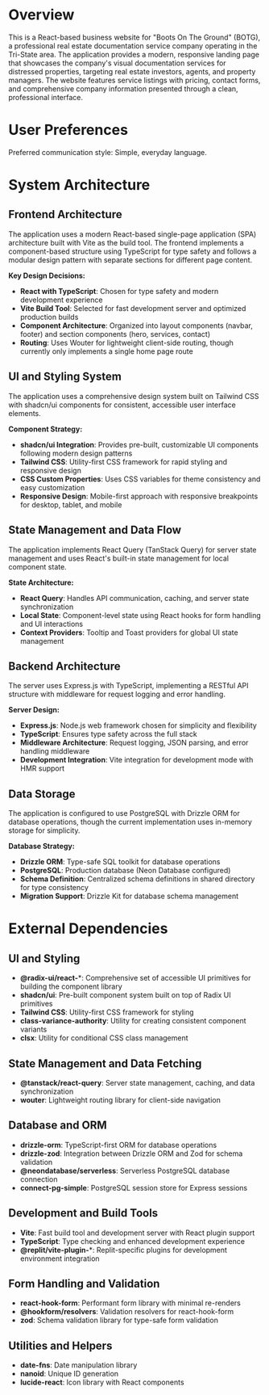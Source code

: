 # Overview

This is a React-based business website for "Boots On The Ground" (BOTG), a professional real estate documentation service company operating in the Tri-State area. The application provides a modern, responsive landing page that showcases the company's visual documentation services for distressed properties, targeting real estate investors, agents, and property managers. The website features service listings with pricing, contact forms, and comprehensive company information presented through a clean, professional interface.

# User Preferences

Preferred communication style: Simple, everyday language.

# System Architecture

## Frontend Architecture
The application uses a modern React-based single-page application (SPA) architecture built with Vite as the build tool. The frontend implements a component-based structure using TypeScript for type safety and follows a modular design pattern with separate sections for different page content.

**Key Design Decisions:**
- **React with TypeScript**: Chosen for type safety and modern development experience
- **Vite Build Tool**: Selected for fast development server and optimized production builds
- **Component Architecture**: Organized into layout components (navbar, footer) and section components (hero, services, contact)
- **Routing**: Uses Wouter for lightweight client-side routing, though currently only implements a single home page route

## UI and Styling System
The application uses a comprehensive design system built on Tailwind CSS with shadcn/ui components for consistent, accessible user interface elements.

**Component Strategy:**
- **shadcn/ui Integration**: Provides pre-built, customizable UI components following modern design patterns
- **Tailwind CSS**: Utility-first CSS framework for rapid styling and responsive design
- **CSS Custom Properties**: Uses CSS variables for theme consistency and easy customization
- **Responsive Design**: Mobile-first approach with responsive breakpoints for desktop, tablet, and mobile

## State Management and Data Flow
The application implements React Query (TanStack Query) for server state management and uses React's built-in state management for local component state.

**State Architecture:**
- **React Query**: Handles API communication, caching, and server state synchronization
- **Local State**: Component-level state using React hooks for form handling and UI interactions
- **Context Providers**: Tooltip and Toast providers for global UI state management

## Backend Architecture
The server uses Express.js with TypeScript, implementing a RESTful API structure with middleware for request logging and error handling.

**Server Design:**
- **Express.js**: Node.js web framework chosen for simplicity and flexibility
- **TypeScript**: Ensures type safety across the full stack
- **Middleware Architecture**: Request logging, JSON parsing, and error handling middleware
- **Development Integration**: Vite integration for development mode with HMR support

## Data Storage
The application is configured to use PostgreSQL with Drizzle ORM for database operations, though the current implementation uses in-memory storage for simplicity.

**Database Strategy:**
- **Drizzle ORM**: Type-safe SQL toolkit for database operations
- **PostgreSQL**: Production database (Neon Database configured)
- **Schema Definition**: Centralized schema definitions in shared directory for type consistency
- **Migration Support**: Drizzle Kit for database schema management

# External Dependencies

## UI and Styling
- **@radix-ui/react-***: Comprehensive set of accessible UI primitives for building the component library
- **shadcn/ui**: Pre-built component system built on top of Radix UI primitives
- **Tailwind CSS**: Utility-first CSS framework for styling
- **class-variance-authority**: Utility for creating consistent component variants
- **clsx**: Utility for conditional CSS class management

## State Management and Data Fetching
- **@tanstack/react-query**: Server state management, caching, and data synchronization
- **wouter**: Lightweight routing library for client-side navigation

## Database and ORM
- **drizzle-orm**: TypeScript-first ORM for database operations
- **drizzle-zod**: Integration between Drizzle ORM and Zod for schema validation
- **@neondatabase/serverless**: Serverless PostgreSQL database connection
- **connect-pg-simple**: PostgreSQL session store for Express sessions

## Development and Build Tools
- **Vite**: Fast build tool and development server with React plugin support
- **TypeScript**: Type checking and enhanced development experience
- **@replit/vite-plugin-***: Replit-specific plugins for development environment integration

## Form Handling and Validation
- **react-hook-form**: Performant form library with minimal re-renders
- **@hookform/resolvers**: Validation resolvers for react-hook-form
- **zod**: Schema validation library for type-safe form validation

## Utilities and Helpers
- **date-fns**: Date manipulation library
- **nanoid**: Unique ID generation
- **lucide-react**: Icon library with React components